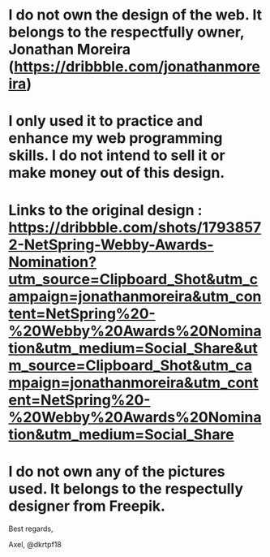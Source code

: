 # I do not own the design of the web. It belongs to the respectfully owner, Jonathan Moreira (https://dribbble.com/jonathanmoreira)

# I only used it to practice and enhance my web programming skills. I do not intend to sell it or make money out of this design.

# Links to the original design : https://dribbble.com/shots/17938572-NetSpring-Webby-Awards-Nomination?utm_source=Clipboard_Shot&utm_campaign=jonathanmoreira&utm_content=NetSpring%20-%20Webby%20Awards%20Nomination&utm_medium=Social_Share&utm_source=Clipboard_Shot&utm_campaign=jonathanmoreira&utm_content=NetSpring%20-%20Webby%20Awards%20Nomination&utm_medium=Social_Share

# I do not own any of the pictures used. It belongs to the respectully designer from Freepik.

Best regards,

Axel, @dkrtpf18
